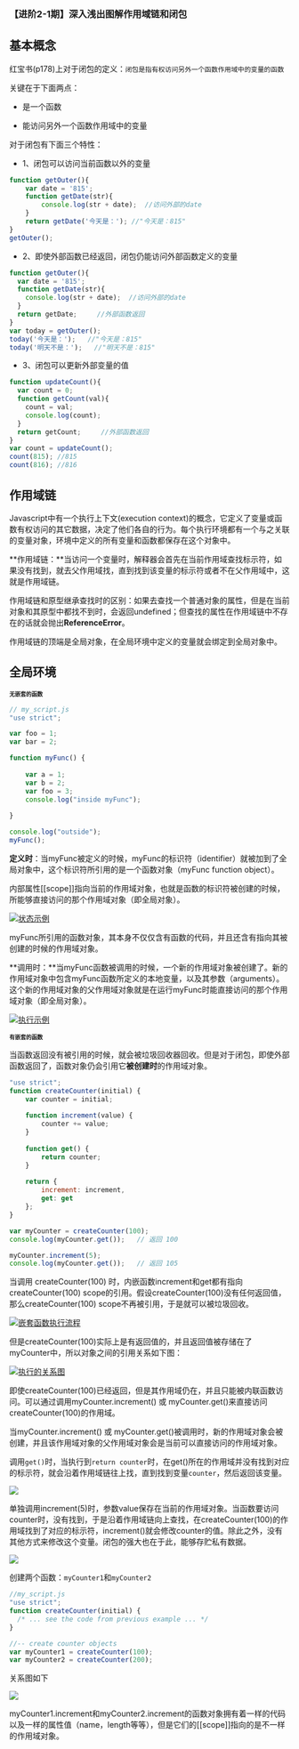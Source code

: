 ### 【进阶2-1期】深入浅出图解作用域链和闭包

**基本概念**
---

红宝书(p178)上对于闭包的定义：`闭包是指有权访问另外一个函数作用域中的变量的函数`

关键在于下面两点：

* 是一个函数

* 能访问另外一个函数作用域中的变量

对于闭包有下面三个特性：

* 1、闭包可以访问当前函数以外的变量

```javascript
function getOuter(){
    var date = '815';
    function getDate(str){
        console.log(str + date);  //访问外部的date
    }
    return getDate('今天是：'); //"今天是：815"
}
getOuter();
```

* 2、即使外部函数已经返回，闭包仍能访问外部函数定义的变量

```javascript
function getOuter(){
  var date = '815';
  function getDate(str){
    console.log(str + date);  //访问外部的date
  }
  return getDate;     //外部函数返回
}
var today = getOuter();
today('今天是：');   //"今天是：815"
today('明天不是：');   //"明天不是：815"
```

* 3、闭包可以更新外部变量的值

```javascript
function updateCount(){
  var count = 0;
  function getCount(val){
    count = val;
    console.log(count);
  }
  return getCount;     //外部函数返回
}
var count = updateCount();
count(815); //815
count(816); //816
```

**作用域链**
---

Javascript中有一个执行上下文(execution context)的概念，它定义了变量或函数有权访问的其它数据，决定了他们各自的行为。每个执行环境都有一个与之关联的变量对象，环境中定义的所有变量和函数都保存在这个对象中。

**作用域链：**当访问一个变量时，解释器会首先在当前作用域查找标示符，如果没有找到，就去父作用域找，直到找到该变量的标示符或者不在父作用域中，这就是作用域链。

作用域链和原型继承查找时的区别：如果去查找一个普通对象的属性，但是在当前对象和其原型中都找不到时，会返回undefined；但查找的属性在作用域链中不存在的话就会抛出**ReferenceError**。

作用域链的顶端是全局对象，在全局环境中定义的变量就会绑定到全局对象中。

**全局环境**
---

<font size=1>**无嵌套的函数**</font>

```javascript
// my_script.js
"use strict";

var foo = 1;
var bar = 2;

function myFunc() {
  
    var a = 1;
    var b = 2;
    var foo = 3;
    console.log("inside myFunc");
  
}

console.log("outside");
myFunc();
```

**定义时**：当myFunc被定义的时候，myFunc的标识符（identifier）就被加到了全局对象中，这个标识符所引用的是一个函数对象（myFunc function object）。

内部属性[[scope]]指向当前的作用域对象，也就是函数的标识符被创建的时候，所能够直接访问的那个作用域对象（即全局对象）。

<a data-fancybox title="状态示例" href="https://camo.githubusercontent.com/bf702f0df678f20694e04fb24fc2ea0e726434bc/687474703a2f2f646d697472796672616e6b2e636f6d2f5f6d656469612f61727469636c65732f6a735f636c6f737572655f322e706e67">![状态示例](https://camo.githubusercontent.com/bf702f0df678f20694e04fb24fc2ea0e726434bc/687474703a2f2f646d697472796672616e6b2e636f6d2f5f6d656469612f61727469636c65732f6a735f636c6f737572655f322e706e67)</a>

myFunc所引用的函数对象，其本身不仅仅含有函数的代码，并且还含有指向其被创建的时候的作用域对象。

**调用时：**当myFunc函数被调用的时候，一个新的作用域对象被创建了。新的作用域对象中包含myFunc函数所定义的本地变量，以及其参数（arguments）。这个新的作用域对象的父作用域对象就是在运行myFunc时能直接访问的那个作用域对象（即全局对象）。

<a data-fancybox title="执行示例" href="https://camo.githubusercontent.com/74f0b304b1940aab6f4e96949a4708f088e1ed82/687474703a2f2f646d697472796672616e6b2e636f6d2f5f6d656469612f61727469636c65732f6a735f636c6f737572655f332e706e67">![执行示例](https://camo.githubusercontent.com/74f0b304b1940aab6f4e96949a4708f088e1ed82/687474703a2f2f646d697472796672616e6b2e636f6d2f5f6d656469612f61727469636c65732f6a735f636c6f737572655f332e706e67)</a>

<font size=1>**有嵌套的函数**</font>

当函数返回没有被引用的时候，就会被垃圾回收器回收。但是对于闭包，即使外部函数返回了，函数对象仍会引用它**被创建时**的作用域对象。

```javascript
"use strict";
function createCounter(initial) {
    var counter = initial;
    
    function increment(value) {
        counter += value;
    }
    
    function get() {
        return counter;
    }
    
    return {
        increment: increment,
        get: get
    };
}

var myCounter = createCounter(100);
console.log(myCounter.get());   // 返回 100

myCounter.increment(5);
console.log(myCounter.get());   // 返回 105
```

当调用 createCounter(100) 时，内嵌函数increment和get都有指向createCounter(100) scope的引用。假设createCounter(100)没有任何返回值，那么createCounter(100) scope不再被引用，于是就可以被垃圾回收。

<a data-fancybox title="嵌套函数执行流程" href="https://camo.githubusercontent.com/faa2434436b9420b99ae45f42a5a55311250a7af/687474703a2f2f646d697472796672616e6b2e636f6d2f5f6d656469612f61727469636c65732f6a735f636c6f737572655f342e706e67">![嵌套函数执行流程](https://camo.githubusercontent.com/faa2434436b9420b99ae45f42a5a55311250a7af/687474703a2f2f646d697472796672616e6b2e636f6d2f5f6d656469612f61727469636c65732f6a735f636c6f737572655f342e706e67)</a>

但是createCounter(100)实际上是有返回值的，并且返回值被存储在了myCounter中，所以对象之间的引用关系如下图：

<a data-fancybox title="执行的关系图" href="https://camo.githubusercontent.com/13a4e54f23639c5b274014f0caa21115760052f6/687474703a2f2f626c6f672e6c6561706f61686561642e636f6d2f323031352f30392f31352f6a732d636c6f737572652f6a735f636c6f737572655f352e706e67">![执行的关系图](https://camo.githubusercontent.com/13a4e54f23639c5b274014f0caa21115760052f6/687474703a2f2f626c6f672e6c6561706f61686561642e636f6d2f323031352f30392f31352f6a732d636c6f737572652f6a735f636c6f737572655f352e706e67)</a>

即使createCounter(100)已经返回，但是其作用域仍在，并且只能被内联函数访问。可以通过调用myCounter.increment() 或 myCounter.get()来直接访问createCounter(100)的作用域。

当myCounter.increment() 或 myCounter.get()被调用时，新的作用域对象会被创建，并且该作用域对象的父作用域对象会是当前可以直接访问的作用域对象。

调用`get()`时，当执行到`return counter`时，在get()所在的作用域并没有找到对应的标示符，就会沿着作用域链往上找，直到找到变量`counter`，然后返回该变量。

<a data-fancybox title="" href="https://camo.githubusercontent.com/4cff42540fb6a6ebd532389538101a16af65e7cb/687474703a2f2f646d697472796672616e6b2e636f6d2f5f6d656469612f61727469636c65732f6a735f636c6f737572655f362e706e67">![](https://camo.githubusercontent.com/4cff42540fb6a6ebd532389538101a16af65e7cb/687474703a2f2f646d697472796672616e6b2e636f6d2f5f6d656469612f61727469636c65732f6a735f636c6f737572655f362e706e67)</a>

单独调用increment(5)时，参数value保存在当前的作用域对象。当函数要访问counter时，没有找到，于是沿着作用域链向上查找，在createCounter(100)的作用域找到了对应的标示符，increment()就会修改counter的值。除此之外，没有其他方式来修改这个变量。闭包的强大也在于此，能够存贮私有数据。

<a data-fancybox title="" href="https://camo.githubusercontent.com/5e61b55212aae4198b0bdcb56179baf850ea3bd4/687474703a2f2f646d697472796672616e6b2e636f6d2f5f6d656469612f61727469636c65732f6a735f636c6f737572655f365f696e632e706e67">![](https://camo.githubusercontent.com/5e61b55212aae4198b0bdcb56179baf850ea3bd4/687474703a2f2f646d697472796672616e6b2e636f6d2f5f6d656469612f61727469636c65732f6a735f636c6f737572655f365f696e632e706e67)</a>

创建两个函数：`myCounter1`和`myCounter2`

```javascript
//my_script.js
"use strict";
function createCounter(initial) {
  /* ... see the code from previous example ... */
}

//-- create counter objects
var myCounter1 = createCounter(100);
var myCounter2 = createCounter(200);
```

关系图如下

<a data-fancybox title="" href="https://camo.githubusercontent.com/ae96f45e96a12f66b88d8bc2126d815c197759b7/687474703a2f2f646d697472796672616e6b2e636f6d2f5f6d656469612f61727469636c65732f6a735f636c6f737572655f372e706e67">![](https://camo.githubusercontent.com/ae96f45e96a12f66b88d8bc2126d815c197759b7/687474703a2f2f646d697472796672616e6b2e636f6d2f5f6d656469612f61727469636c65732f6a735f636c6f737572655f372e706e67)</a>

myCounter1.increment和myCounter2.increment的函数对象拥有着一样的代码以及一样的属性值（name，length等等），但是它们的[[scope]]指向的是不一样的作用域对象。